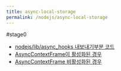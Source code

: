 ```yaml
---
title: async-local-storage
permalink: /nodejs/async-local-storage
---
```

#stage0





- [nodejs/lib/async_hooks 내보내기부분 코드](https://github.com/nodejs/node/blob/6af5c4e2b4034a7721ebaffd939f14923f382ede/lib/async_hooks.js#L279) 
- [AsyncContextFrame이 활성화된 경우](https://github.com/nodejs/node/blob/6af5c4e2b4034a7721ebaffd939f14923f382ede/lib/internal/async_local_storage/async_context_frame.js#L1) 
- [AsyncContextFrame 비활성화된 경우](https://github.com/nodejs/node/blob/6af5c4e2b4034a7721ebaffd939f14923f382ede/lib/internal/async_local_storage/async_hooks.js#L1) 


